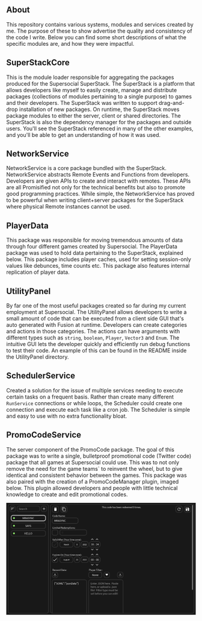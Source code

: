 ## About

This repository contains various systems, modules and services created by me.  The purpose of these to show advertise the quality and consistency of the code I write.  Below you can find some short descriptions of what the specific modules are, and how they were impactful.

## SuperStackCore

This is the module loader responsible for aggregating the packages produced for the Supersocial SuperStack.  The SuperStack is a platform that allows developers like myself to easily create, manage and distribute packages (collections of modules pertaining to a single purpose) to games and their developers.  The SuperStack was written to support drag-and-drop installation of new packages.  On runtime, the SuperStack moves package modules to either the server, client or shared directories.  The SuperStack is also the dependency manager for the packages and outside users.  You'll see the SuperStack referenced in many of the other examples, and you'll be able to get an understanding of how it was used.

## NetworkService

NetworkService is a core package bundled with the SuperStack.  NetworkService abstracts Remote Events and Functions from developers.  Developers are given APIs to create and interact with remotes.  These APIs are all Promisified not only for the technical benefits but also to promote good programming practices.  While simple, the NetworkService has proved to be powerful when writing client+server packages for the SuperStack where physical Remote instances cannot be used.

## PlayerData

This package was responsible for moving tremendous amounts of data through four different games created by Supersocial.  The PlayerData package was used to hold data pertaining to the SuperStack, explained below.  This package includes player caches, used for setting session-only values like debunces, time counts etc.  This package also features internal replication of player data.

## UtilityPanel

By far one of the most useful packages created so far during my current employment at Supersocial. The UtilityPanel allows developers to write a small amount of code that can be executed from a client side GUI that's auto generated with Fusion at runtime.  Developers can create categories and actions in those categories.  The actions can have arguments with different types such as `string`, `boolean`, `Player`, `Vector3` and `Enum`.  The intuitive GUI lets the developer quickly and efficiently run debug functions to test their code.  An example of this can be found in the README inside the UtilityPanel directory.

## SchedulerService

Created a solution for the issue of multiple services needing to execute certain tasks on a frequent basis.  Rather than create many different `RunService` connections or while loops, the Scheduler could create one connection and execute each task like a cron job.  The Scheduler is simple and easy to use with no extra functionality bloat.

## PromoCodeService

The server component of the PromoCode package.  The goal of this package was to write a single, bulletproof promotional code (Twitter code) package that all games at Supersocial could use.  This was to not only remove the need for the game teams` to reinvent the wheel, but to give identical and consistent behavior between the games.  This package was also paired with the creation of a PromoCodeManager plugin, imaged below.  This plugin allowed developers and people with little technical knowledge to create and edit promotional codes.

![PromoCodeManager](./.img/PromoCodeManager.png)